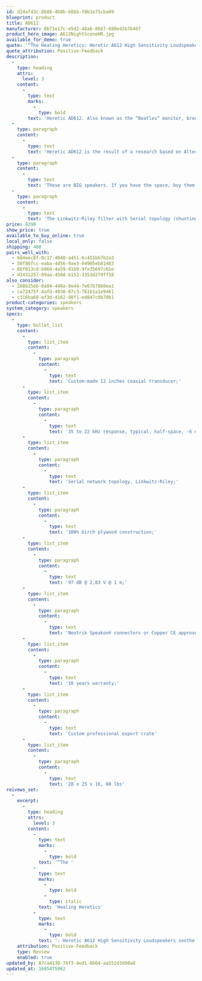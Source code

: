 ```yaml
---
id: d24af43c-8b88-4b0b-b8bb-f8b1e75cba09
blueprint: product
title: AD612
manufacturer: 8b71e17c-e5d2-48a6-8687-680e43b7b467
product_hero_image: A612NightSceneHR.jpg
available_for_demo: true
quote: '“The Healing Heretics: Heretic A612 High Sensitivity Loudspeakers soothe these bleeding ears with their warm and intimate sound”'
quote_attribution: Positive-Feedback
description:
  -
    type: heading
    attrs:
      level: 3
    content:
      -
        type: text
        marks:
          -
            type: bold
        text: 'Heretic AD612. Also known as the “Beatles” monitor, brought back and retuned for 21st Century music – tube friendly.'
  -
    type: paragraph
    content:
      -
        type: text
        text: 'Heretic AD612 is the result of a research based on Altec 612 Utility cabinet. We discovered some aspects that could be re-engineered for contemporary extended bandwidth material, and it is positively jaw dropping.'
  -
    type: paragraph
    content:
      -
        type: text
        text: 'These are BIG speakers. If you have the space, buy them. If you do not have the space, get the AD614, same transducers. If you do have the space, AD612 air volume will bring almost an octave more in bandwidth, all with complete ease with incredible power. The membrane will not move. You will never need more, this is my promise.'
  -
    type: paragraph
    content:
      -
        type: text
        text: 'The Linkwitz-Riley filter with Serial topology (shunting all passive devices) is uniquely tailored to the transducer.'
price: 9290
show_price: true
available_to_buy_online: true
local_only: false
shipping: 400
pairs_well_with:
  - 684eec8f-0c17-4040-a451-6c451bb7b2a3
  - 58f86fcc-eaba-4d56-9ae3-04905eb81483
  - 6bf013cd-b964-4a59-91b9-9fe35697c61e
  - d3431257-09aa-450d-b152-3353d279ff18
also_consider:
  - 288b15eb-0a04-440a-8e44-7e67b7860ea1
  - ca72475f-4afd-4930-87c3-761b1a1e9461
  - c316ba68-ef3d-4162-98f1-ed847c0b70b1
product-categories: speakers
system_category: speakers
specs:
  -
    type: bullet_list
    content:
      -
        type: list_item
        content:
          -
            type: paragraph
            content:
              -
                type: text
                text: 'Custom-made 12 inches coaxial transducer;'
      -
        type: list_item
        content:
          -
            type: paragraph
            content:
              -
                type: text
                text: '35 to 22 kHz response, typical, half-space, -6 dB;'
      -
        type: list_item
        content:
          -
            type: paragraph
            content:
              -
                type: text
                text: 'Serial network topology, Linkwitz-Riley;'
      -
        type: list_item
        content:
          -
            type: paragraph
            content:
              -
                type: text
                text: '100% birch plywood construction;'
      -
        type: list_item
        content:
          -
            type: paragraph
            content:
              -
                type: text
                text: '97 dB @ 2,83 V @ 1 m;'
      -
        type: list_item
        content:
          -
            type: paragraph
            content:
              -
                type: text
                text: 'Neutrik Speakon® connectors or Copper CE approved binding posts;'
      -
        type: list_item
        content:
          -
            type: paragraph
            content:
              -
                type: text
                text: '10 years warranty;'
      -
        type: list_item
        content:
          -
            type: paragraph
            content:
              -
                type: text
                text: 'Custom professional export crate'
      -
        type: list_item
        content:
          -
            type: paragraph
            content:
              -
                type: text
                text: '28 x 25 x 16, 60 lbs'
reivews_set:
  -
    excerpt:
      -
        type: heading
        attrs:
          level: 3
        content:
          -
            type: text
            marks:
              -
                type: bold
            text: '“The '
          -
            type: text
            marks:
              -
                type: bold
              -
                type: italic
            text: 'Healing Heretics'
          -
            type: text
            marks:
              -
                type: bold
            text: ': Heretic A612 High Sensitivity Loudspeakers soothe these bleeding ears with their warm and intimate sound”'
    attribution: Positive-Feedback
    type: Review
    enabled: true
updated_by: 87ca4130-78f3-4ed1-8b64-aa552d3d08a8
updated_at: 1685475962
---
```

